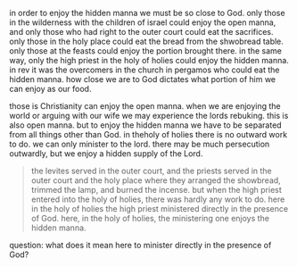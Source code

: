 in order to enjoy the hidden manna we must be so close to God. only those in the wilderness
with the children of israel could enjoy the open manna, and only those who had right to
the outer court could eat the sacrifices. only those in the holy place could eat the bread
from the shwobread table. only those at the feasts could enjoy the portion brought there.
in the same way, only the high priest in the holy of holies could enjoy the hidden manna.
in rev it was the overcomers in the church in pergamos who could eat the hidden manna.
how close we are to God dictates what portion of him we can enjoy as our food.

those is Christianity can enjoy the open manna. when we are enjoying the world or arguing with our wife we may experience the lords rebuking. this is also open manna. but to enjoy the hidden manna we have to be separated from all things other than God. in theholy of holies there is no outward work to do. we can only minister to the lord. there may be much persecution outwardly, but we enjoy a hidden supply of the Lord.

> the levites served in the outer court, and the priests served in the outer court and the holy place where they arranged the showbread, trimmed the lamp, and burned the incense. but when the high priest entered into the holy of holies, there was hardly any work to do. here in the holy of holies the high priest ministered directly in the presence of God. here, in the holy of holies, the ministering one enjoys the hidden manna.

question: what does it mean here to minister directly in the presence of God?
